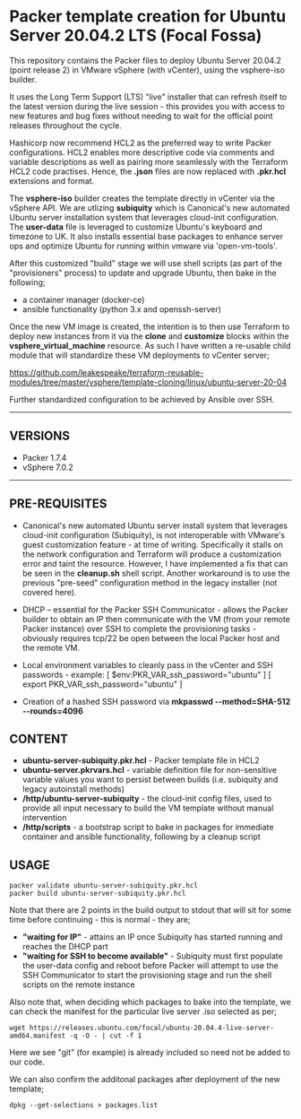 # Packer template creation for Ubuntu Server 20.04.2 LTS (Focal Fossa)

This repository contains the Packer files to deploy Ubuntu Server 20.04.2 (point release 2) in VMware vSphere (with vCenter), using the vsphere-iso builder. 

It uses the Long Term Support (LTS) "live" installer that can refresh itself to the latest version during the live session - this provides you with access to new features and bug fixes without needing to wait for the official point releases throughout the cycle.  

Hashicorp now recommend HCL2 as the preferred way to write Packer configurations. HCL2 enables more descriptive code via comments and variable descriptions as well as pairing more seamlessly with the Terraform HCL2 code practises. Hence, the **.json** files are now replaced with **.pkr.hcl** extensions and format.

The **vsphere-iso** builder creates the template directly in vCenter via the vSphere API. We are utlizing **subiquity** which is Canonical's new automated Ubuntu server installation system that leverages cloud-init configuration. The **user-data** file is leveraged to customize Ubuntu's keyboard and timezone to UK. It also installs essential base packages to enhance server ops and optimize Ubuntu for running within vmware via 'open-vm-tools'.

After this customized "build" stage we will use shell scripts (as part of the "provisioners" process) to update and upgrade Ubuntu, then bake in the following;

-   a container manager (docker-ce)
-   ansible functionality (python 3.x and openssh-server)

Once the new VM image is created, the intention is to then use Terraform to deploy new instances from it via the **clone** and **customize** blocks within the **vsphere_virtual_machine** resource. As such I have written a re-usable child module that will standardize these VM deployments to vCenter server;

https://github.com/leakespeake/terraform-reusable-modules/tree/master/vsphere/template-cloning/linux/ubuntu-server-20-04

Further standardized configuration to be achieved by Ansible over SSH.

---

## VERSIONS
-   Packer 1.7.4
-   vSphere 7.0.2

---

## PRE-REQUISITES

-   Canonical's new automated Ubuntu server install system that leverages cloud-init configuration (Subiquity), is not interoperable with VMware's guest customization feature - at time of writing. Specifically it stalls on the network configuration and Terraform will produce a customization error and taint the resource. However, I have implemented a fix that can be seen in the **cleanup.sh** shell script. Another workaround is to use the previous "pre-seed" configuration method in the legacy installer (not covered here). 

-   DHCP – essential for the Packer SSH Communicator - allows the Packer builder to obtain an IP then communicate with the VM (from your remote Packer instance) over SSH to complete the provisioning tasks - obviously requires tcp/22 be open between the local Packer host and the remote VM.

-   Local environment variables to cleanly pass in the vCenter and SSH passwords - example: [ $env:PKR_VAR_ssh_password="ubuntu" ] [ export PKR_VAR_ssh_password="ubuntu" ] 

-   Creation of a hashed SSH password via **mkpasswd --method=SHA-512 --rounds=4096** 


## CONTENT

-   **ubuntu-server-subiquity.pkr.hcl** - Packer template file in HCL2
-   **ubuntu-server.pkrvars.hcl** - variable definition file for non-sensitive variable values you want to persist between builds (i.e. subiquity and legacy autoinstall methods)
-   **/http/ubuntu-server-subiquity** - the cloud-init config files, used to provide all input necessary to build the VM template without manual intervention
-   **/http/scripts** - a bootstrap script to bake in packages for immediate container and ansible functionality, following by a cleanup script

## USAGE

```
packer validate ubuntu-server-subiquity.pkr.hcl
packer build ubuntu-server-subiquity.pkr.hcl
```

Note that there are 2 points in the build output to stdout that will sit for some time before continuing - this is normal - they are;

-   **"waiting for IP"** - attains an IP once Subiquity has started running and reaches the DHCP part 
-   **"waiting for SSH to become available"** - Subiquity must first populate the user-data config and reboot before Packer will attempt to use the SSH Communicator to start the provisioning stage and run the shell scripts on the remote instance

Also note that, when deciding which packages to bake into the template, we can check the manifest for the particular live server .iso selected as per;
```
wget https://releases.ubuntu.com/focal/ubuntu-20.04.4-live-server-amd64.manifest -q -O - | cut -f 1 
```
Here we see "git" (for example) is already included so need not be added to our code.

We can also confirm the additonal packages after deployment of the new template; 
```
dpkg --get-selections > packages.list
```